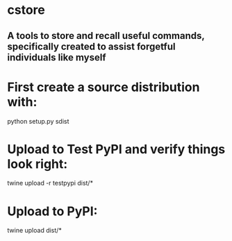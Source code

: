 # cstore
## A tools to store and recall useful commands, specifically created to assist forgetful individuals like myself

# First create a source distribution with:
python setup.py sdist

# Upload to Test PyPI and verify things look right:

twine upload -r testpypi dist/*

# Upload to PyPI:

twine upload dist/*